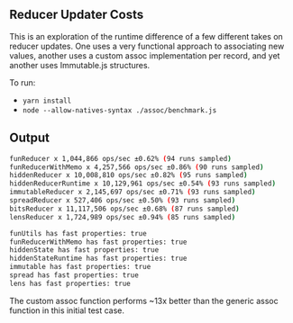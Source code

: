 ## Reducer Updater Costs

This is an exploration of the runtime difference of a few different takes on
reducer updates. One uses a very functional approach to associating new values,
another uses a custom assoc implementation per record, and yet another uses
Immutable.js structures.

To run:

* `yarn install`
* `node --allow-natives-syntax ./assoc/benchmark.js`

## Output

```sh
funReducer x 1,044,866 ops/sec ±0.62% (94 runs sampled)
funReducerWithMemo x 4,257,566 ops/sec ±0.86% (90 runs sampled)
hiddenReducer x 10,008,810 ops/sec ±0.82% (95 runs sampled)
hiddenReducerRuntime x 10,129,961 ops/sec ±0.54% (93 runs sampled)
immutableReducer x 2,145,697 ops/sec ±0.71% (93 runs sampled)
spreadReducer x 527,406 ops/sec ±0.50% (93 runs sampled)
bitsReducer x 11,117,506 ops/sec ±0.68% (87 runs sampled)
lensReducer x 1,724,989 ops/sec ±0.94% (85 runs sampled)

funUtils has fast properties: true
funReducerWithMemo has fast properties: true
hiddenState has fast properties: true
hiddenStateRuntime has fast properties: true
immutable has fast properties: true
spread has fast properties: true
lens has fast properties: true
```

The custom assoc function performs ~13x better than the generic assoc function
in this initial test case.
